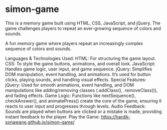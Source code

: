 # simon-game
This is a memory game built using HTML, CSS, JavaScript, and jQuery. The game challenges players to repeat an ever-growing sequence of colors and sounds.

A fun memory game where players repeat an increasingly complex sequence of colors and sounds.

Languages & Technologies Used:
HTML: For structuring the game layout.
CSS: To style the game buttons, animations, and overall look.
JavaScript: Handles game logic, user input, and game sequence.
jQuery: Simplifies DOM manipulation, event handling, and animations. It’s used for button clicks, playing sounds, and handling visual effects.
Special Features:
jQuery: Used for smooth animations, event handling, and DOM manipulations like adding/removing classes (.addClass(), .removeClass()), and fading effects.
Game Logic: Functions like nextSequence(), checkAnswer(), and animatePress() create the core of the game, ensuring it reacts to user input and progresses through levels.
Audio Feedback: Sounds are played when buttons are clicked or a mistake is made, providing instant feedback to the player.
Play the Game:
https://hardik-sonawane.github.io/simon-game/
